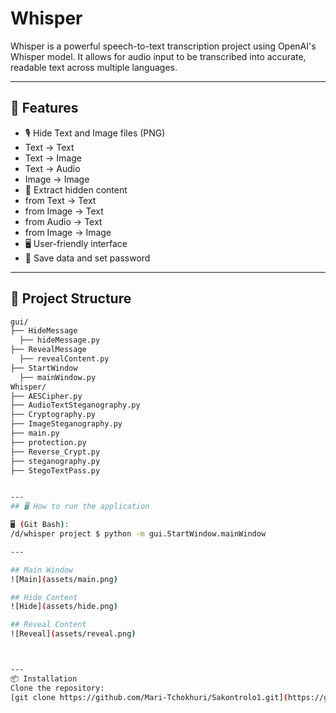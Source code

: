 # Whisper

Whisper is a powerful speech-to-text transcription project using OpenAI's Whisper model. It allows for audio input to be transcribed into accurate, readable text across multiple languages.

---

## 🚀 Features

- 🎙️ Hide Text and Image files (PNG)
- Text -> Text
- Text -> Image
- Text -> Audio
- Image -> Image
- 🧠 Extract hidden content
- from Text -> Text
- from Image -> Text
- from Audio -> Text
- from Image -> Image
- 🖥️ User-friendly interface
- 📝 Save data and set password

---

## 📁 Project Structure

```bash
gui/
├── HideMessage
  ├── hideMessage.py
├── RevealMessage
  ├── revealContent.py
├── StartWindow
  ├── mainWindow.py
Whisper/
├── AESCipher.py
├── AudioTextSteganography.py
├── Cryptography.py
├── ImageSteganography.py
├── main.py
├── protection.py
├── Reverse_Crypt.py
├── steganography.py
├── StegoTextPass.py


---
## 🖥️ How to run the application

🖥 (Git Bash):
/d/whisper project $ python -m gui.StartWindow.mainWindow

---

## Main Window
![Main](assets/main.png)

## Hide Content
![Hide](assets/hide.png)

## Reveal Content
![Reveal](assets/reveal.png)



---
📦 Installation
Clone the repository:
[git clone https://github.com/Mari-Tchokhuri/Sakontrolo1.git](https://github.com/Mari-Tchokhuri/Whisper.git)















